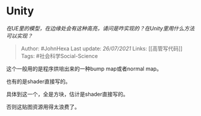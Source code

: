 # Unity
*在UE里的模型，在边缘处会有这种高亮，请问是咋实现的？在Unity里用什么方法可以实现？*

> Author: #JohnHexa 
Last update: *26/07/2021* 
Links: [[高管写代码]]
Tags: #社会科学Social-Science  

这个一般用的是程序烘培出来的一种bump map或者normal map。

也有的是shader直接写的。

具体到这一个，全是方块，估计是shader直接写的。

否则这贴图资源用得太浪费了。